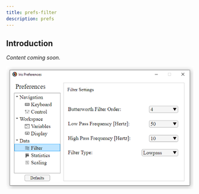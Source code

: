 ```yaml
---
title: prefs-filter
description: prefs
---
```


## Introduction
 *Content coming soon.*

![Filter](..\img\pref-filter.png)

